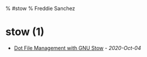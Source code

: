 % #stow
% Freddie Sanchez
# stow (1)
* [Dot File Management with GNU Stow](/posts/dot-files-organization.html) - _2020-Oct-04_
